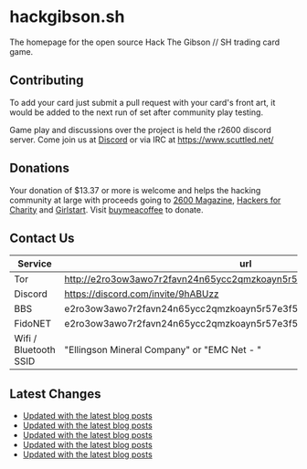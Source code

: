 # hackgibson.sh
The homepage for the open source Hack The Gibson // SH trading card game.


## Contributing

To add your card just submit a pull request with your card's front art, it would be added to the next run of set after community play testing.

Game play and discussions over the project is held the r2600 discord server. Come join us at [Discord](https://discord.com/invite/9hABUzz) or via IRC at https://www.scuttled.net/


## Donations

Your donation of $13.37 or more is welcome and helps the hacking community at large with proceeds going to [2600 Magazine](https://2600.com/), [Hackers for Charity](https://hackersforcharity.org) and [Girlstart](https://girlstart.org).  Visit [buymeacoffee](https://www.buymeacoffee.com/hackgibson.sh) to donate.


## Contact Us

Service | url
-|-
Tor | http://e2ro3ow3awo7r2favn24n65ycc2qmzkoayn5r57e3f56nvjwdcgg32ad.onion
Discord | https://discord.com/invite/9hABUzz
BBS | e2ro3ow3awo7r2favn24n65ycc2qmzkoayn5r57e3f56nvjwdcgg32ad.onion:23
FidoNET | e2ro3ow3awo7r2favn24n65ycc2qmzkoayn5r57e3f56nvjwdcgg32ad.onion:24554
Wifi / Bluetooth SSID | "Ellingson Mineral Company" or "EMC Net - <fidonet address>"

## Latest Changes
<!-- BLOG-POST-LIST:START -->
- [Updated with the latest blog posts](https://github.com/DFW2600/hackgibson.sh/commit/9a21f1d0d614bfbada6de19e864b017914fbf975)
- [Updated with the latest blog posts](https://github.com/DFW2600/hackgibson.sh/commit/cb14eccdc982f5af30922ecb35d2d9dd7aff5adc)
- [Updated with the latest blog posts](https://github.com/DFW2600/hackgibson.sh/commit/213cc7dfe401cac46d40850dbec0e6255d2f4355)
- [Updated with the latest blog posts](https://github.com/DFW2600/hackgibson.sh/commit/2ead3ac4670ce7931c32a2a05432fe0382e15ec3)
- [Updated with the latest blog posts](https://github.com/DFW2600/hackgibson.sh/commit/e670ba6e30dba10c5072e6d6f1aa9e13dc2dfb95)
<!-- BLOG-POST-LIST:END -->
